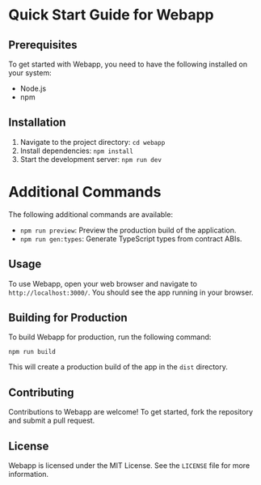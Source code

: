 # Quick Start Guide for Webapp

## Prerequisites

To get started with Webapp, you need to have the following installed on your system:

- Node.js
- npm

## Installation
1. Navigate to the project directory: `cd webapp`
2. Install dependencies: `npm install`
3. Start the development server: `npm run dev`

# Additional Commands
The following additional commands are available:

- `npm run preview`: Preview the production build of the application.
- `npm run gen:types`: Generate TypeScript types from contract ABIs.



## Usage

To use Webapp, open your web browser and navigate to `http://localhost:3000/`. You should see the app running in your browser.

## Building for Production

To build Webapp for production, run the following command:

```
npm run build
```

This will create a production build of the app in the `dist` directory.

## Contributing

Contributions to Webapp are welcome! To get started, fork the repository and submit a pull request.

## License

Webapp is licensed under the MIT License. See the `LICENSE` file for more information.
